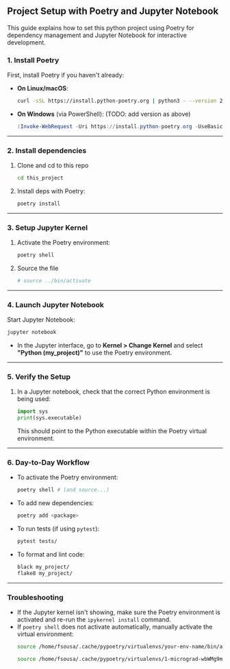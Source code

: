 ## Project Setup with Poetry and Jupyter Notebook

This guide explains how to set this python project using Poetry for dependency management and Jupyter Notebook for interactive development.

### **1. Install Poetry**
First, install Poetry if you haven't already:

- **On Linux/macOS**:
  ```bash
  curl -sSL https://install.python-poetry.org | python3 - --version 2.1.1
  ```

- **On Windows** (via PowerShell): (TODO: add version as above)
  ```powershell
  (Invoke-WebRequest -Uri https://install.python-poetry.org -UseBasicP) | python -
  ```

---

### **2. Install dependencies**

1. Clone and cd to this repo
   ```bash
   cd this_project
   ```

2. Install deps with Poetry:
   ```bash
   poetry install
   ```

---

### **3. Setup Jupyter Kernel**

1. Activate the Poetry environment:
   ```bash
   poetry shell
   ```

2. Source the file
   ```bash
   # source ../bin/activate
   ```

---

### **4. Launch Jupyter Notebook**

Start Jupyter Notebook:
```bash
jupyter notebook
```

- In the Jupyter interface, go to **Kernel > Change Kernel** and select **"Python (my_project)"** to use the Poetry environment.

---

### **5. Verify the Setup**

1. In a Jupyter notebook, check that the correct Python environment is being used:
   ```python
   import sys
   print(sys.executable)
   ```

   This should point to the Python executable within the Poetry virtual environment.

---

### **6. Day-to-Day Workflow**

- To activate the Poetry environment:
  ```bash
  poetry shell # (and source...)
  ```
- To add new dependencies:
  ```bash
  poetry add <package>
  ```
- To run tests (if using `pytest`):
  ```bash
  pytest tests/
  ```
- To format and lint code:
  ```bash
  black my_project/
  flake8 my_project/
  ```

---

### **Troubleshooting**

- If the Jupyter kernel isn't showing, make sure the Poetry environment is activated and re-run the `ipykernel install` command.
- If `poetry shell` does not activate automatically, manually activate the virtual environment:
  ```bash
  source /home/fsousa/.cache/pypoetry/virtualenvs/your-env-name/bin/activate

  source /home/fsousa/.cache/pypoetry/virtualenvs/1-micrograd-wbWMg9m4-py3.10/bin/activate

  ```
